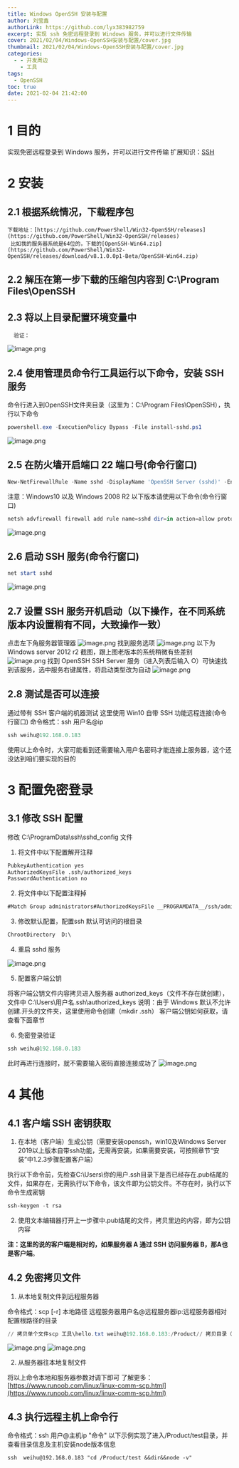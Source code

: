 ```yaml
---
title: Windows OpenSSH 安装与配置
author: 刘莹鑫
authorLink: https://github.com/lyx383982759
excerpt: 实现 ssh 免密远程登录到 Windows 服务，并可以进行文件传输
cover: 2021/02/04/Windows-OpenSSH安装与配置/cover.jpg
thumbnail: 2021/02/04/Windows-OpenSSH安装与配置/cover.jpg
categories:
  - - 开发周边
    - 工具
tags:
  - OpenSSH
toc: true
date: 2021-02-04 21:42:00
---
```

# 1 目的

实现免密远程登录到 Windows 服务，并可以进行文件传输
扩展知识：[SSH](https://wiki.archlinux.org/index.php/SSH_keys_(%E7%AE%80%E4%BD%93%E4%B8%AD%E6%96%87))

# 2 安装

## 2.1 根据系统情况，下载程序包

    下载地址：[https://github.com/PowerShell/Win32-OpenSSH/releases](https://github.com/PowerShell/Win32-OpenSSH/releases)
     比如我的服务器系统是64位的，下载的[OpenSSH-Win64.zip](https://github.com/PowerShell/Win32-OpenSSH/releases/download/v8.1.0.0p1-Beta/OpenSSH-Win64.zip)

## 2.2 解压在第一步下载的压缩包内容到 C:\Program Files\OpenSSH

## 2.3 将以上目录配置环境变量中

      验证：

![image.png](2.3-1.png)

## 2.4 使用管理员命令行工具运行以下命令，安装 SSH 服务

命令行进入到OpenSSH文件夹目录（这里为：C:\Program Files\OpenSSH），执行以下命令

```powershell
powershell.exe -ExecutionPolicy Bypass -File install-sshd.ps1
```

![image.png](2.4-1.png)

## 2.5 在防火墙开启端口 22 端口号(命令行窗口)

```powershell
New-NetFirewallRule -Name sshd -DisplayName 'OpenSSH Server (sshd)' -Enabled True -Direction Inbound -Protocol TCP -Action Allow -LocalPort 22
```

注意：Windows10 以及 Windows 2008 R2 以下版本请使用以下命令(命令行窗口)

```powershell
netsh advfirewall firewall add rule name=sshd dir=in action=allow protocol=TCP localport=22
```

![image.png](2.5-1.png)

## 2.6 启动 SSH 服务(命令行窗口)

```powershell
net start sshd
```

![image.png](2.6-1.png)

## 2.7 设置 SSH 服务开机启动（以下操作，在不同系统版本内设置稍有不同，大致操作一致）

点击左下角服务器管理器     ![image.png](2.7-1.png)
找到服务选项
![image.png](2.7-2.png)
以下为 Windows server 2012 r2 截图，跟上图老版本的系统稍微有些差别
![image.png](2.7-3.png)
找到 OpenSSH SSH Server 服务（进入列表后输入 O）可快速找到该服务，选中服务右键属性，将启动类型改为自动
![image.png](2.7-4.png)

## 2.8 测试是否可以连接

通过带有 SSH 客户端的机器测试
这里使用 Win10 自带 SSH 功能远程连接(命令行窗口)
命令格式：ssh  用户名@ip

```powershell
ssh weihu@192.168.0.183
```

使用以上命令时，大家可能看到还需要输入用户名密码才能连接上服务器，这个还没达到咱们要实现的目的

# 3 配置免密登录

## 3.1 修改 SSH 配置

修改 C:\ProgramData\ssh\sshd_config 文件

1. 将文件中以下配置解开注释

```xml
PubkeyAuthentication yes
AuthorizedKeysFile .ssh/authorized_keys
PasswordAuthentication no
```

2. 将文件中以下配置注释掉

```xml
#Match Group administrators#AuthorizedKeysFile __PROGRAMDATA__/ssh/administrators_authorized_keys
```

3. 修改默认配置，配置ssh 默认可访问的根目录

```xml
ChrootDirectory  D:\
```

4.  重启 sshd 服务

![image.png](3.1-1.png)

5. 配置客户端公钥


将客户端公钥文件内容拷贝进入服务器 authorized_keys（文件不存在就创建），文件中 C:\Users\用户名\.ssh\authorized_keys
说明：由于 Windows 默认不允许创建.开头的文件夹，这里使用命令创建（mkdir .ssh）
客户端公钥如何获取，请查看下面章节

6. 免密登录验证

```powershell
ssh weihu@192.168.0.183
```

此时再进行连接时，就不需要输入密码直接连接成功了
![image.png](3.1-2.png)

# 4 其他

## 4.1 客户端 SSH 密钥获取

1. 在本地（客户端）生成公钥（需要安装openssh，win10及Windows Server 2019以上版本自带ssh功能，无需再安装，如果需要安装，可按照章节“安装”中1.2.3步骤配置客户端）

  执行以下命令前，先检查C:\Users\你的用户\.ssh目录下是否已经存在.pub结尾的文件，如果存在，无需执行以下命令，该文件即为公钥文件。不存在时，执行以下命令生成密钥

```powershell
ssh-keygen -t rsa
```

2. 使用文本编辑器打开上一步骤中.pub结尾的文件，拷贝里边的内容，即为公钥内容

**注：这里的说的客户端是相对的，如果服务器 A 通过 SSH 访问服务器 B，那A也是客户端**。

## 4.2 免密拷贝文件

1. 从本地复制文件到远程服务器

命令格式：scp  [-r] 本地路径   远程服务器用户名@远程服务器ip:远程服务器相对配置根路径的目录

```powershell
// 拷贝单个文件scp 工具\hello.txt weihu@192.168.0.183:/Product// 拷贝目录（多文件）scp -r dist/* weihu@192.168.0.183:/Product/test
```

![image.png](4.2-1.png)
![image.png](4.2-2.png)

2. 从服务器往本地复制文件

将以上命令本地和服务器参数对调下即可
了解更多：[https://www.runoob.com/linux/linux-comm-scp.html](https://www.runoob.com/linux/linux-comm-scp.html)

## 4.3 执行远程主机上命令行

命令格式：ssh  用户@主机ip  "命令"
以下示例实现了进入/Product/test目录，并查看目录信息及主机安装node版本信息

```
ssh  weihu@192.168.0.183 "cd /Product/test &&dir&&node -v"
```
